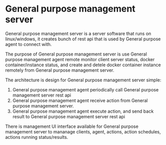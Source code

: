# General purpose management server

General purpose management server is a server software that runs on linux/windows, it creates bunch of rest api that is used by General purpose agent to connect with.

The purpose of General purpose management server is use General purpose management agent remote monitor client server status, docker container/instance status, and create and detele docker container instance remotely from General purpose management server.

The architecture is design for General purpose management server simple:

1. General purpose management agent periodically call General purpose management server rest api
2. General purpose management agent receive action from General purpose management server.
3. General purpose management agent execute action, and send back result to General purpose management server rest api

There is management UI interface available for General purpose management server to mananage clients, agent, actions, action schedules, actions running status/results.
